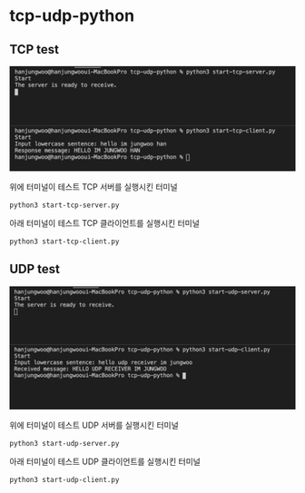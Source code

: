 # tcp-udp-python

## TCP test

![image1](images/image1.png)

위에 터미널이 테스트 TCP 서버를 실행시킨 터미널

```
python3 start-tcp-server.py
```

아래 터미널이 테스트 TCP 클라이언트를 실행시킨 터미널

```
python3 start-tcp-client.py

```

## UDP test

![image2](images/image2.png)

위에 터미널이 테스트 UDP 서버를 실행시킨 터미널

```
python3 start-udp-server.py
````

아래 터미널이 테스트 UDP 클라이언트를 실행시킨 터미널

```
python3 start-udp-client.py
```
